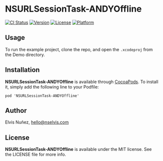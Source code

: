 # NSURLSessionTask-ANDYOffline

[![CI Status](http://img.shields.io/travis/NSElvis/NSURLSessionTask-ANDYOffline.svg?style=flat)](https://travis-ci.org/NSElvis/NSURLSessionTask-ANDYOffline)
[![Version](https://img.shields.io/cocoapods/v/NSURLSessionTask-ANDYOffline.svg?style=flat)](http://cocoadocs.org/docsets/NSURLSessionTask-ANDYOffline)
[![License](https://img.shields.io/cocoapods/l/NSURLSessionTask-ANDYOffline.svg?style=flat)](http://cocoadocs.org/docsets/NSURLSessionTask-ANDYOffline)
[![Platform](https://img.shields.io/cocoapods/p/NSURLSessionTask-ANDYOffline.svg?style=flat)](http://cocoadocs.org/docsets/NSURLSessionTask-ANDYOffline)

## Usage

To run the example project, clone the repo, and open the `.xcodeproj` from the Demo directory.

## Installation

**NSURLSessionTask-ANDYOffline** is available through [CocoaPods](http://cocoapods.org). To install
it, simply add the following line to your Podfile:

`pod 'NSURLSessionTask-ANDYOffline'`

## Author

Elvis Nuñez, hello@nselvis.com

## License

**NSURLSessionTask-ANDYOffline** is available under the MIT license. See the LICENSE file for more info.
